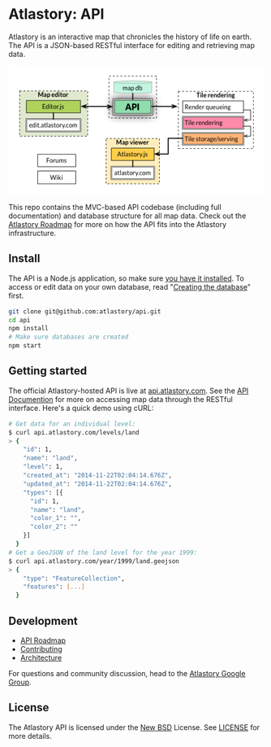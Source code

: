 # Atlastory: API

Atlastory is an interactive map that chronicles the history of life on earth. The API is a JSON-based RESTful interface for editing and retrieving map data.

![](https://github.com/atlastory/ideology/blob/master/_img/Atlastory-Stack-API.png?raw=true)

This repo contains the MVC-based API codebase (including full documentation) and database structure for all map data. Check out the [Atlastory Roadmap](https://github.com/atlastory/ideology/blob/master/Roadmap.md) for more on how the API fits into the Atlastory infrastructure.

## Install

The API is a Node.js application, so make sure [you have it installed](http://anotheruiguy.gitbooks.io/nodeexpreslibsass_from-scratch/content/node-npm.html). To access or edit data on your own database, read "[Creating the database](https://github.com/atlastory/api/blob/master/db/README.md)" first.

```sh
git clone git@github.com:atlastory/api.git
cd api
npm install
# Make sure databases are created
npm start
```

## Getting started

The official Atlastory-hosted API is live at [api.atlastory.com](http://api.atlastory.com/). See the [API Documention](./docs/index.md) for more on accessing map data through the RESTful interface. Here's a quick demo using cURL:

```sh
# Get data for an individual level:
$ curl api.atlastory.com/levels/land
> {
    "id": 1,
    "name": "land",
    "level": 1,
    "created_at": "2014-11-22T02:04:14.676Z",
    "updated_at": "2014-11-22T02:04:14.676Z",
    "types": [{
      "id": 1,
      "name": "land",
      "color_1": "",
      "color_2": ""
    }]
  }
# Get a GeoJSON of the land level for the year 1999:
$ curl api.atlastory.com/year/1999/land.geojson
> {
    "type": "FeatureCollection",
    "features": [...]
  }

```

## Development

* [API Roadmap](ROADMAP.md)
* [Contributing](CONTRIBUTING.md)
* [Architecture](ARCHITECTURE.md)

For questions and community discussion, head to the [Atlastory Google Group](http://forum.atlastory.com/).

## License

The Atlastory API is licensed under the [New BSD](http://opensource.org/licenses/BSD-3-Clause) License. See [LICENSE](LICENSE) for more details.
